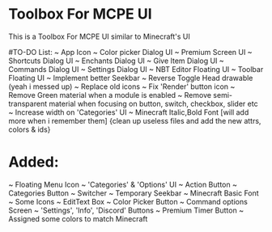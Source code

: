 # Toolbox For MCPE UI
This is a Toolbox For MCPE UI similar to Minecraft's UI

#TO-DO List:
~ App Icon
~ Color picker Dialog UI
~ Premium Screen UI
~ Shortcuts Dialog UI
~ Enchants Dialog UI
~ Give Item Dialog UI
~ Commands Dialog UI
~ Settings Dialog UI
~ NBT Editor Floating UI
~ Toolbar Floating UI
~ Implement better Seekbar 
~ Reverse Toggle Head drawable (yeah i messed up)
~ Replace old icons 
~ Fix 'Render' button icon
~ Remove Green material when a module is enabled
~ Remove semi-transparent material when focusing on button, switch, checkbox, slider etc
~ Increase width on 'Categories' UI 
~ Minecraft Italic,Bold Font
[will add more when i remember them]
{clean up useless files and add the new attrs, colors & ids}

# Added:
~ Floating Menu Icon
~ 'Categories' & 'Options' UI
~ Action Button
~ Categories Button
~ Switcher
~ Temporary Seekbar
~ Minecraft Basic Font
~ Some Icons
~ EditText Box
~ Color Picker Button
~ Command options Screen
~ 'Settings', 'Info', 'Discord' Buttons
~ Premium Timer Button
~ Assigned some colors to match Minecraft
